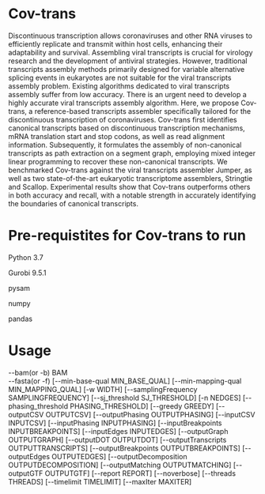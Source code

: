 # Cov-trans
Discontinuous transcription allows coronaviruses and other RNA viruses to efficiently replicate and transmit within host
cells, enhancing their adaptability and survival. Assembling viral transcripts is crucial for virology research and the
development of antiviral strategies. However, traditional transcripts assembly methods primarily designed for variable
alternative splicing events in eukaryotes are not suitable for the viral transcripts assembly problem. Existing algorithms
dedicated to viral transcripts assembly suffer from low accuracy. There is an urgent need to develop a highly accurate
viral transcripts assembly algorithm. Here, we propose Cov-trans, a reference-based transcripts assembler specifically
tailored for the discontinuous transcription of coronaviruses. Cov-trans first identifies canonical transcripts based on
discontinuous transcription mechanisms, mRNA translation start and stop codons, as well as read alignment information.
Subsequently, it formulates the assembly of non-canonical transcripts as path extraction on a segment graph, employing
mixed integer linear programming to recover these non-canonical transcripts. We benchmarked Cov-trans against the viral
transcripts assembler Jumper, as well as two state-of-the-art eukaryotic transcriptome assemblers, Stringtie and Scallop.
Experimental results show that Cov-trans outperforms others in both accuracy and recall, with a notable strength in
accurately identifying the boundaries of canonical transcripts. 

# Pre-requistites for Cov-trans to run
Python 3.7	

Gurobi 9.5.1

pysam

numpy

pandas

# Usage
--bam(or -b) BAM  
--fasta(or -f)
                      [--min-base-qual MIN_BASE_QUAL]
                      [--min-mapping-qual MIN_MAPPING_QUAL] [-w WIDTH]
                      [--samplingFrequency SAMPLINGFREQUENCY]
                      [--sj_threshold SJ_THRESHOLD] [-n NEDGES]
                      [--phasing_threshold PHASING_THRESHOLD]
                      [--greedy GREEDY] [--outputCSV OUTPUTCSV]
                      [--outputPhasing OUTPUTPHASING] [--inputCSV INPUTCSV]
                      [--inputPhasing INPUTPHASING]
                      [--inputBreakpoints INPUTBREAKPOINTS]
                      [--inputEdges INPUTEDGES] [--outputGraph OUTPUTGRAPH]
                      [--outputDOT OUTPUTDOT]
                      [--outputTranscripts OUTPUTTRANSCRIPTS]
                      [--outputBreakpoints OUTPUTBREAKPOINTS]
                      [--outputEdges OUTPUTEDGES]
                      [--outputDecomposition OUTPUTDECOMPOSITION]
                      [--outputMatching OUTPUTMATCHING]
                      [--outputGTF OUTPUTGTF] [--report REPORT] [--noverbose]
                      [--threads THREADS] [--timelimit TIMELIMIT]
                      [--maxIter MAXITER]





